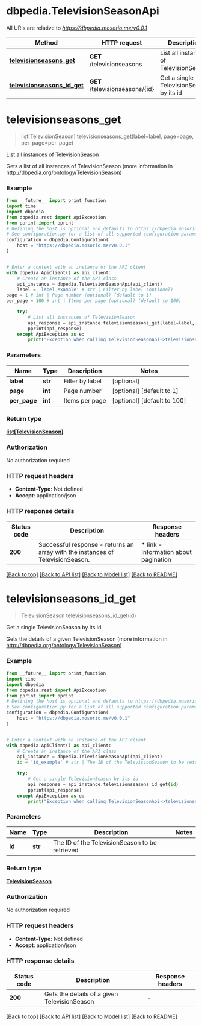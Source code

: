 # dbpedia.TelevisionSeasonApi

All URIs are relative to *https://dbpedia.mosorio.me/v0.0.1*

Method | HTTP request | Description
------------- | ------------- | -------------
[**televisionseasons_get**](TelevisionSeasonApi.md#televisionseasons_get) | **GET** /televisionseasons | List all instances of TelevisionSeason
[**televisionseasons_id_get**](TelevisionSeasonApi.md#televisionseasons_id_get) | **GET** /televisionseasons/{id} | Get a single TelevisionSeason by its id


# **televisionseasons_get**
> list[TelevisionSeason] televisionseasons_get(label=label, page=page, per_page=per_page)

List all instances of TelevisionSeason

Gets a list of all instances of TelevisionSeason (more information in http://dbpedia.org/ontology/TelevisionSeason)

### Example

```python
from __future__ import print_function
import time
import dbpedia
from dbpedia.rest import ApiException
from pprint import pprint
# Defining the host is optional and defaults to https://dbpedia.mosorio.me/v0.0.1
# See configuration.py for a list of all supported configuration parameters.
configuration = dbpedia.Configuration(
    host = "https://dbpedia.mosorio.me/v0.0.1"
)


# Enter a context with an instance of the API client
with dbpedia.ApiClient() as api_client:
    # Create an instance of the API class
    api_instance = dbpedia.TelevisionSeasonApi(api_client)
    label = 'label_example' # str | Filter by label (optional)
page = 1 # int | Page number (optional) (default to 1)
per_page = 100 # int | Items per page (optional) (default to 100)

    try:
        # List all instances of TelevisionSeason
        api_response = api_instance.televisionseasons_get(label=label, page=page, per_page=per_page)
        pprint(api_response)
    except ApiException as e:
        print("Exception when calling TelevisionSeasonApi->televisionseasons_get: %s\n" % e)
```

### Parameters

Name | Type | Description  | Notes
------------- | ------------- | ------------- | -------------
 **label** | **str**| Filter by label | [optional] 
 **page** | **int**| Page number | [optional] [default to 1]
 **per_page** | **int**| Items per page | [optional] [default to 100]

### Return type

[**list[TelevisionSeason]**](TelevisionSeason.md)

### Authorization

No authorization required

### HTTP request headers

 - **Content-Type**: Not defined
 - **Accept**: application/json

### HTTP response details
| Status code | Description | Response headers |
|-------------|-------------|------------------|
**200** | Successful response - returns an array with the instances of TelevisionSeason. |  * link - Information about pagination <br>  |

[[Back to top]](#) [[Back to API list]](../README.md#documentation-for-api-endpoints) [[Back to Model list]](../README.md#documentation-for-models) [[Back to README]](../README.md)

# **televisionseasons_id_get**
> TelevisionSeason televisionseasons_id_get(id)

Get a single TelevisionSeason by its id

Gets the details of a given TelevisionSeason (more information in http://dbpedia.org/ontology/TelevisionSeason)

### Example

```python
from __future__ import print_function
import time
import dbpedia
from dbpedia.rest import ApiException
from pprint import pprint
# Defining the host is optional and defaults to https://dbpedia.mosorio.me/v0.0.1
# See configuration.py for a list of all supported configuration parameters.
configuration = dbpedia.Configuration(
    host = "https://dbpedia.mosorio.me/v0.0.1"
)


# Enter a context with an instance of the API client
with dbpedia.ApiClient() as api_client:
    # Create an instance of the API class
    api_instance = dbpedia.TelevisionSeasonApi(api_client)
    id = 'id_example' # str | The ID of the TelevisionSeason to be retrieved

    try:
        # Get a single TelevisionSeason by its id
        api_response = api_instance.televisionseasons_id_get(id)
        pprint(api_response)
    except ApiException as e:
        print("Exception when calling TelevisionSeasonApi->televisionseasons_id_get: %s\n" % e)
```

### Parameters

Name | Type | Description  | Notes
------------- | ------------- | ------------- | -------------
 **id** | **str**| The ID of the TelevisionSeason to be retrieved | 

### Return type

[**TelevisionSeason**](TelevisionSeason.md)

### Authorization

No authorization required

### HTTP request headers

 - **Content-Type**: Not defined
 - **Accept**: application/json

### HTTP response details
| Status code | Description | Response headers |
|-------------|-------------|------------------|
**200** | Gets the details of a given TelevisionSeason |  -  |

[[Back to top]](#) [[Back to API list]](../README.md#documentation-for-api-endpoints) [[Back to Model list]](../README.md#documentation-for-models) [[Back to README]](../README.md)

